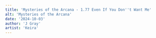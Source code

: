 ```yaml
---
title: 'Mysteries of the Arcana - 1.77 Even If You Don''t Want Me'
alt: 'Mysteries of the Arcana'
date: '2024-10-03'
author: 'J Gray'
artist: 'Keira'
---
```

